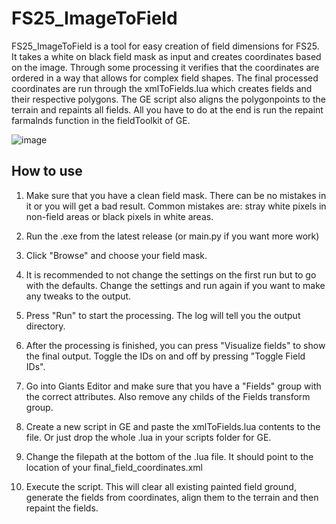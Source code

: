 # FS25_ImageToField

FS25_ImageToField is a tool for easy creation of field dimensions for FS25. It takes a white on black field mask as input and creates coordinates based on the image. Through some processing it verifies that the coordinates are ordered in a way that allows for complex field shapes. The final processed coordinates are run through the xmlToFields.lua which creates fields and their respective polygons. The GE script also aligns the polygonpoints to the terrain and repaints all fields. All you have to do at the end is run the repaint farmalnds function in the fieldToolkit of GE.

![image](https://github.com/user-attachments/assets/cb449c51-b168-4172-9053-d082ce425be3)

## How to use
1. Make sure that you have a clean field mask. There can be no mistakes in it or you will get a bad result. Common mistakes are: stray white pixels in non-field areas or black pixels in white areas.

2. Run the .exe from the latest release (or main.py if you want more work)

3. Click "Browse" and choose your field mask.

4. It is recommended to not change the settings on the first run but to go with the defaults. Change the settings and run again if you want to make any tweaks to the output.

5. Press "Run" to start the processing. The log will tell you the output directory.

6. After the processing is finished, you can press "Visualize fields" to show the final output. Toggle the IDs on and off by pressing "Toggle Field IDs".

7. Go into Giants Editor and make sure that you have a "Fields" group with the correct attributes. Also remove any childs of the Fields transform group.

8. Create a new script in GE and paste the xmlToFields.lua contents to the file. Or just drop the whole .lua in your scripts folder for GE.

9. Change the filepath at the bottom of the .lua file. It should point to the location of your final_field_coordinates.xml

10. Execute the script. This will clear all existing painted field ground, generate the fields from coordinates, align them to the terrain and then repaint the fields.



